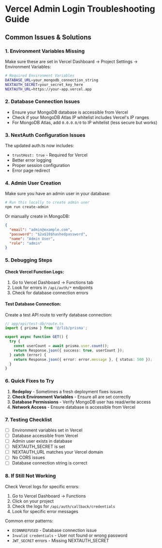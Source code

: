 # Vercel Admin Login Troubleshooting Guide

## Common Issues & Solutions

### 1. Environment Variables Missing
Make sure these are set in Vercel Dashboard → Project Settings → Environment Variables:

```bash
# Required Environment Variables
DATABASE_URL=your_mongodb_connection_string
NEXTAUTH_SECRET=your_secret_key_here
NEXTAUTH_URL=https://your-app.vercel.app
```

### 2. Database Connection Issues
- Ensure your MongoDB database is accessible from Vercel
- Check if your MongoDB Atlas IP whitelist includes Vercel's IP ranges
- For MongoDB Atlas, add `0.0.0.0/0` to IP whitelist (less secure but works)

### 3. NextAuth Configuration Issues
The updated auth.ts now includes:
- `trustHost: true` - Required for Vercel
- Better error logging
- Proper session configuration
- Error page redirect

### 4. Admin User Creation
Make sure you have an admin user in your database:

```bash
# Run this locally to create admin user
npm run create-admin
```

Or manually create in MongoDB:
```json
{
  "email": "admin@example.com",
  "password": "$2a$10$hashedpassword",
  "name": "Admin User",
  "role": "admin"
}
```

### 5. Debugging Steps

#### Check Vercel Function Logs:
1. Go to Vercel Dashboard → Functions tab
2. Look for errors in `/api/auth/*` endpoints
3. Check for database connection errors

#### Test Database Connection:
Create a test API route to verify database connection:

```typescript
// app/api/test-db/route.ts
import { prisma } from '@/lib/prisma';

export async function GET() {
  try {
    const userCount = await prisma.user.count();
    return Response.json({ success: true, userCount });
  } catch (error) {
    return Response.json({ error: error.message }, { status: 500 });
  }
}
```

### 6. Quick Fixes to Try

1. **Redeploy** - Sometimes a fresh deployment fixes issues
2. **Check Environment Variables** - Ensure all are set correctly
3. **Database Permissions** - Verify MongoDB user has read/write access
4. **Network Access** - Ensure database is accessible from Vercel

### 7. Testing Checklist

- [ ] Environment variables set in Vercel
- [ ] Database accessible from Vercel
- [ ] Admin user exists in database
- [ ] NEXTAUTH_SECRET is set
- [ ] NEXTAUTH_URL matches your Vercel domain
- [ ] No CORS issues
- [ ] Database connection string is correct

### 8. If Still Not Working

Check Vercel logs for specific errors:
1. Go to Vercel Dashboard → Functions
2. Click on your project
3. Check the logs for `/api/auth/callback/credentials`
4. Look for specific error messages

Common error patterns:
- `ECONNREFUSED` - Database connection issue
- `Invalid credentials` - User not found or wrong password
- `JWT_SECRET` errors - Missing NEXTAUTH_SECRET
